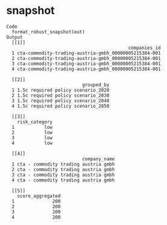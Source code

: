# snapshot

    Code
      format_robust_snapshot(out)
    Output
      [[1]]
                                                 companies_id
      1 cta-commodity-trading-austria-gmbh_00000005215384-001
      2 cta-commodity-trading-austria-gmbh_00000005215384-001
      3 cta-commodity-trading-austria-gmbh_00000005215384-001
      4 cta-commodity-trading-austria-gmbh_00000005215384-001
      
      [[2]]
                                grouped_by
      1 1.5c required policy scenario_2020
      2 1.5c required policy scenario_2030
      3 1.5c required policy scenario_2040
      4 1.5c required policy scenario_2050
      
      [[3]]
        risk_category
      1           low
      2           low
      3           low
      4           low
      
      [[4]]
                                company_name
      1 cta - commodity trading austria gmbh
      2 cta - commodity trading austria gmbh
      3 cta - commodity trading austria gmbh
      4 cta - commodity trading austria gmbh
      
      [[5]]
        score_aggregated
      1              200
      2              200
      3              200
      4              200
      

